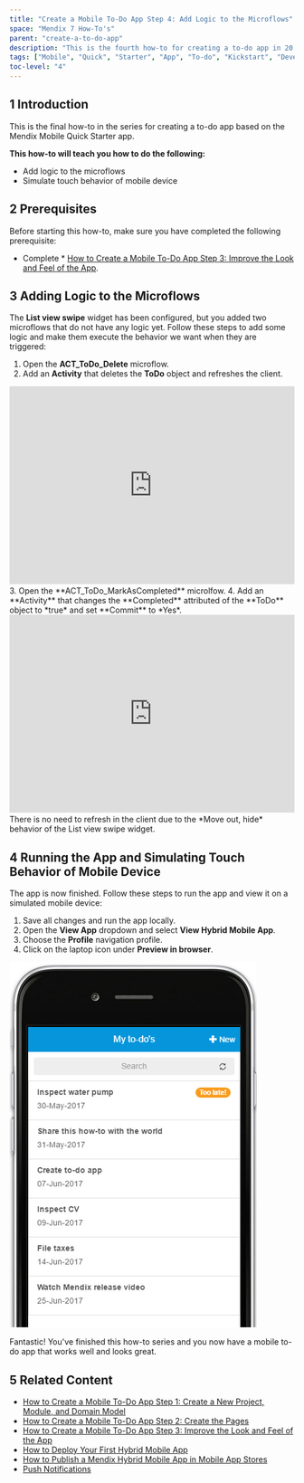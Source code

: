 ```yaml
---
title: "Create a Mobile To-Do App Step 4: Add Logic to the Microflows"
space: "Mendix 7 How-To's"
parent: "create-a-to-do-app"
description: "This is the fourth how-to for creating a to-do app in 20 minutes using the Mendix Mobile Quick Starter app."
tags: ["Mobile", "Quick", "Starter", "App", "To-do", "Kickstart", "Development"]
toc-level: "4"
---
```


## 1 Introduction

This is the final how-to in the series for creating a to-do app based on the Mendix Mobile Quick Starter app.

**This how-to will teach you how to do the following:**

* Add logic to the microflows
* Simulate touch behavior of mobile device

## 2 Prerequisites

Before starting this how-to, make sure you have completed the following prerequisite:

* Complete * [How to Create a Mobile To-Do App Step 3: Improve the Look and Feel of the App](create-a-to-do-app-3).

## 3 Adding Logic to the Microflows

The **List view swipe** widget has been configured, but you added two microflows that do not have any logic yet. Follow these steps to add some logic and make them execute the behavior we want when they are triggered:

1. Open the **ACT_ToDo_Delete** microflow.
2. Add an **Activity** that deletes the **ToDo** object and refreshes the client.
<iframe width='100%' height='350px' frameborder='0' src='https://modelshare.mendix.com/models/83d0f300-356e-4a6b-9ea3-7625284a6937/act_todo_delete?embed=true' allowfullscreen></iframe>
3. Open the **ACT_ToDo_MarkAsCompleted** microlfow.
4. Add an **Activity** that changes the **Completed** attributed of the **ToDo** object to *true* and set **Commit** to *Yes*.
<iframe width='100%' height='350px' frameborder='0' src='https://modelshare.mendix.com/models/adbe2dd5-2e27-41ab-8f67-3a728917f01b/act_todo_markascompleted?embed=true' allowfullscreen></iframe>
<div class="alert alert-info">
There is no need to refresh in the client due to the *Move out, hide* behavior of the List view swipe widget.
</div>

## 4 Running the App and Simulating Touch Behavior of Mobile Device

The app is now finished. Follow these steps to run the app and view it on a simulated mobile device:

1. Save all changes and run the app locally.
2. Open the **View App** dropdown and select **View Hybrid Mobile App**.
3. Choose the **Profile** navigation profile.
4. Click on the laptop icon under **Preview in browser**.

![](attachments/create-a-to-do-app/todo-00.jpg)

Fantastic! You've finished this how-to series and you now have a mobile to-do app that works well and looks great.

## 5 Related Content

* [How to Create a Mobile To-Do App Step 1: Create a New Project, Module, and Domain Model](create-a-to-do-app-1)
* [How to Create a Mobile To-Do App Step 2: Create the Pages](create-a-to-do-app-2)
* [How to Create a Mobile To-Do App Step 3: Improve the Look and Feel of the App](create-a-to-do-app-3)
* [How to Deploy Your First Hybrid Mobile App](../mobile/deploy-your-first-hybrid-mobile-app)
* [How to Publish a Mendix Hybrid Mobile App in Mobile App Stores](../mobile/publishing-a-mendix-hybrid-mobile-app-in-mobile-app-stores)
* [Push Notifications](../mobile/push-notifications)
